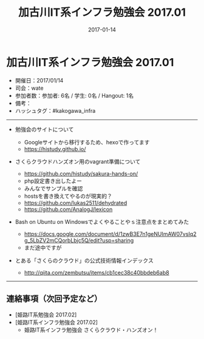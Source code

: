 ﻿---
title: 加古川IT系インフラ勉強会 2017.01
date: 2017-01-14
categories:
  - 開催履歴
tags:
  - 加古川IT系インフラ勉強会
---

# 加古川IT系インフラ勉強会 2017.01

* 開催日：2017/01/14
* 司会：wate
* 参加者数：参加者: 6名 / 学生: 0名 / Hangout: 1名
* 備考：
* ハッシュタグ：#kakogawa_infra

---

* 勉強会のサイトについて
  * Googleサイトから移行するため、hexoで作ってます
  * https://histudy.github.io/

* さくらクラウドハンズオン用のvagrant準備について
  * https://github.com/histudy/sakura-hands-on/
  * php設定書き出したよー
  * みんなでサンプルを確認
  * hostsを書き換えてやるのが現実的？
  * https://github.com/lukas2511/dehydrated
  * https://github.com/AnalogJ/lexicon

* Bash on Ubuntu on Windowsでよくやることやｓ注意点をまとめてみた
  * https://docs.google.com/document/d/1zwB3E7n1geNUImAW07vsIq2g_5LbZV2mCQorbLbjc5Q/edit?usp=sharing
  * まだ途中ですが

* とある「さくらのクラウド」の公式技術情報インデックス
  * http://qiita.com/zembutsu/items/cb1cec38c40bbdeb6ab8

---

## 連絡事項（次回予定など）

* [姫路IT系勉強会 2017.02]
* [姫路IT系インフラ勉強会 2017.02]
  * 姫路IT系インフラ勉強会 さくらクラウド・ハンズオン！
